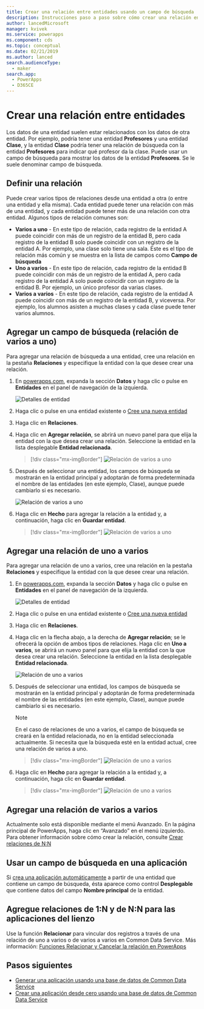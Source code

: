 ```yaml
---
title: Crear una relación entre entidades usando un campo de búsqueda | Microsoft Docs
description: Instrucciones paso a paso sobre cómo crear una relación entre entidades en PowerApps usando un campo de búsqueda.
author: lancedMicrosoft
manager: kvivek
ms.service: powerapps
ms.component: cds
ms.topic: conceptual
ms.date: 02/21/2019
ms.author: lanced
search.audienceType:
  - maker
search.app:
  - PowerApps
  - D365CE
---
```


# <a name="create-a-relationship-between-entities"></a>Crear una relación entre entidades
Los datos de una entidad suelen estar relacionados con los datos de otra entidad. Por ejemplo, podría tener una entidad **Profesores** y una entidad **Clase**, y la entidad **Clase** podría tener una relación de búsqueda con la entidad **Profesores** para indicar qué profesor da la clase. Puede usar un campo de búsqueda para mostrar los datos de la entidad **Profesores**. Se le suele denominar campo de búsqueda.

## <a name="define-a-relationship"></a>Definir una relación
Puede crear varios tipos de relaciones desde una entidad a otra (o entre una entidad y ella misma). Cada entidad puede tener una relación con más de una entidad, y cada entidad puede tener más de una relación con otra entidad. Algunos tipos de relación comunes son:

* **Varios a uno** - En este tipo de relación, cada registro de la entidad A puede coincidir con más de un registro de la entidad B, pero cada registro de la entidad B solo puede coincidir con un registro de la entidad A. Por ejemplo, una clase solo tiene una sala. Este es el tipo de relación más común y se muestra en la lista de campos como **Campo de búsqueda**
* **Uno a varios** - En este tipo de relación, cada registro de la entidad B puede coincidir con más de un registro de la entidad A, pero cada registro de la entidad A solo puede coincidir con un registro de la entidad B. Por ejemplo, un único profesor da varias clases.
* **Varios a varios** - En este tipo de relación, cada registro de la entidad A puede coincidir con más de un registro de la entidad B, y viceversa. Por ejemplo, los alumnos asisten a muchas clases y cada clase puede tener varios alumnos.

## <a name="add-a-lookup-field-many-to-one-relationship"></a>Agregar un campo de búsqueda (relación de varios a uno)

Para agregar una relación de búsqueda a una entidad, cree una relación en la pestaña **Relaciones** y especifique la entidad con la que desee crear una relación.

1. En [powerapps.com](https://web.powerapps.com/?utm_source=padocs&utm_medium=linkinadoc&utm_campaign=referralsfromdoc), expanda la sección **Datos** y haga clic o pulse en **Entidades** en el panel de navegación de la izquierda.

    ![Detalles de entidad](./media/data-platform-cds-create-entity/entitylist.png "Lista de entidades")

2. Haga clic o pulse en una entidad existente o [Cree una nueva entidad](data-platform-create-entity.md)

3. Haga clic en **Relaciones**.

4. Haga clic en **Agregar relación**, se abrirá un nuevo panel para que elija la entidad con la que desea crear una relación. Seleccione la entidad en la lista desplegable **Entidad relacionada**.

    > [!div class="mx-imgBorder"] 
    > ![Relación de varios a uno](./media/data-platform-cds-newrelationship/manytoone-1.png "Relación de varios a uno")

5. Después de seleccionar una entidad, los campos de búsqueda se mostrarán en la entidad principal y adoptarán de forma predeterminada el nombre de las entidades (en este ejemplo, Clase), aunque puede cambiarlo si es necesario.

    ![Relación de varios a uno](./media/data-platform-cds-newrelationship/manytoone-2.png "Relación de varios a uno")

6. Haga clic en **Hecho** para agregar la relación a la entidad y, a continuación, haga clic en **Guardar entidad**.

    > [!div class="mx-imgBorder"] 
    > ![Relación de varios a uno](./media/data-platform-cds-newrelationship/manytoone-3.png "Relación de varios a uno")

## <a name="add-a-one-to-many-relationship"></a>Agregar una relación de uno a varios

Para agregar una relación de uno a varios, cree una relación en la pestaña **Relaciones** y especifique la entidad con la que desee crear una relación.

1. En [powerapps.com](https://web.powerapps.com/?utm_source=padocs&utm_medium=linkinadoc&utm_campaign=referralsfromdoc), expanda la sección **Datos** y haga clic o pulse en **Entidades** en el panel de navegación de la izquierda.

    ![Detalles de entidad](./media/data-platform-cds-create-entity/entitylist.png "Lista de entidades")

2. Haga clic o pulse en una entidad existente o [Cree una nueva entidad](data-platform-create-entity.md)

3. Haga clic en **Relaciones**.

4. Haga clic en la flecha abajo, a la derecha de **Agregar relación**; se le ofrecerá la opción de ambos tipos de relaciones. Haga clic en **Uno a varios**, se abrirá un nuevo panel para que elija la entidad con la que desea crear una relación. Seleccione la entidad en la lista desplegable **Entidad relacionada**.

    ![Relación de uno a varios](./media/data-platform-cds-newrelationship/onetomany-1.png "Relación de uno a varios")

5. Después de seleccionar una entidad, los campos de búsqueda se mostrarán en la entidad principal y adoptarán de forma predeterminada el nombre de las entidades (en este ejemplo, Clase), aunque puede cambiarlo si es necesario.

    > [!NOTE]
    > En el caso de relaciones de uno a varios, el campo de búsqueda se creará en la entidad relacionada, no en la entidad seleccionada actualmente. Si necesita que la búsqueda esté en la entidad actual, cree una relación de varios a uno.

    > [!div class="mx-imgBorder"] 
    > ![Relación de uno a varios](./media/data-platform-cds-newrelationship/onetomany-2.png "Relación de uno a varios")

6. Haga clic en **Hecho** para agregar la relación a la entidad y, a continuación, haga clic en **Guardar entidad**.

    > [!div class="mx-imgBorder"] 
    > ![Relación de uno a varios](./media/data-platform-cds-newrelationship/onetomany-3.png "Relación de uno a varios")

## <a name="add-a-many-to-many-relationship"></a>Agregar una relación de varios a varios

Actualmente solo está disponible mediante el menú Avanzado. En la página principal de PowerApps, haga clic en “Avanzado” en el menú izquierdo. Para obtener información sobre cómo crear la relación, consulte [Crear relaciones de N:N](/dynamics365/customer-engagement/customize/create-and-edit-nn-many-to-many-relationships)

## <a name="use-a-lookup-field-in-an-app"></a>Usar un campo de búsqueda en una aplicación
Si [crea una aplicación automáticamente](../canvas-apps/data-platform-create-app.md) a partir de una entidad que contiene un campo de búsqueda, ésta aparece como control **Desplegable** que contiene datos del campo **Nombre principal** de la entidad.

## <a name="add-1n-and-nn-relationships-for-canvas-apps"></a>Agregue relaciones de 1:N y de N:N para las aplicaciones del lienzo
Use la función **Relacionar** para vincular dos registros a través de una relación de uno a varios o de varios a varios en Common Data Service. Más información: [Funciones Relacionar y Cancelar la relación en PowerApps](../canvas-apps/functions/function-relate-unrelate.md)

## <a name="next-steps"></a>Pasos siguientes
* [Generar una aplicación usando una base de datos de Common Data Service](../canvas-apps/data-platform-create-app.md)
* [Crear una aplicación desde cero usando una base de datos de Common Data Service](../canvas-apps/data-platform-create-app-scratch.md)

